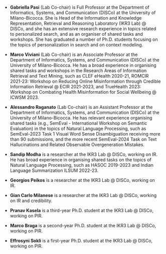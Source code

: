 - **Gabriella Pasi** (Lab Co-chair) is Full Professor at the Department of Informatics, Systems, and Communication (DISCo) at the University of Milano-Bicocca. She is Head of the Information and Knowledge Representation, Retrieval and Reasoning Laboratory (IKR3 Lab) @ DISCo, and she has an extensive research experience in topics related to personalized search, and as an organiser of shared tasks and workshops. She has graduated a number of Ph.D. students focusing on the topics of personalization in search and on context modeling.

- **Marco Viviani** (Lab Co-chair) is an Associate Professor at the Department of Informatics, Systems, and Communication (DISCo) at the University of Milano-Bicocca. He has a broad experience in organising shared tasks and workshops in the Research Areas of Information Retrieval and Text Mining, such as CLEF eHealth 2020-21, ROMCIR 2021-23: Workshop on Reducing Online Misinformation through Credible Information Retrieval @ ECIR 2021-2023, and TrueHealth 2023: Workshop on Combating Health Misinformation for Social Wellbeing @ ICWSM 2023.

- **Alessandro Raganato** (Lab Co-chair) is an Assistant Professor at the Department of Informatics, Systems, and Communication (DISCo) at the University of Milano-Bicocca. He has relevant experience organising shared tasks (e.g., SemEval - International Workshop on Semantic Evaluation) in the topics of Natural Language Processing, such as SemEval-2023 Task 1 Visual Word Sense Disambiguation receiving more than 90 submissions, and the more recent SemEval-2024 Task on Text Hallucinations and Related Observable Overgeneration Mistakes.

- **Sandip Modha** is a researcher at the IKR3 Lab @ DISCo, working on IR. He has broad experience in organising shared tasks on the topics of Natural Language Processing, such as HASOC 2019-2023 and Indian Language Summarization ILSUM 2022-23.

- **Georgios Peikos** is a researcher at the IKR3 Lab @ DISCo, working on IR.

- **Gian Carlo Milanese** is a researcher at the IKR3 Lab @ DISCo, working on IR and credibility.

- **Pranav Kasela** is a third-year Ph.D. student at the IKR3 Lab @ DISCo, working on PIR.

- **Marco Braga** is a second-year Ph.D. student at the IKR3 Lab @ DISCo, working on PIR.

- **Effrosyni Sokli** is a first-year Ph.D. student at the IKR3 Lab @ DISCo, working on PIR.
